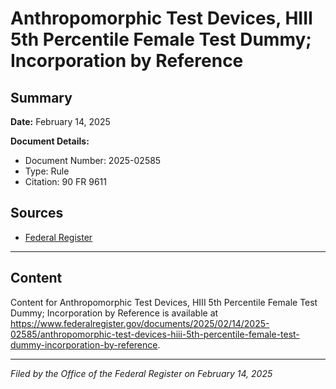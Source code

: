 # Anthropomorphic Test Devices, HIII 5th Percentile Female Test Dummy; Incorporation by Reference

## Summary

**Date:** February 14, 2025

**Document Details:**
- Document Number: 2025-02585
- Type: Rule
- Citation: 90 FR 9611

## Sources
- [Federal Register](https://www.federalregister.gov/documents/2025/02/14/2025-02585/anthropomorphic-test-devices-hiii-5th-percentile-female-test-dummy-incorporation-by-reference)

---

## Content

Content for Anthropomorphic Test Devices, HIII 5th Percentile Female Test Dummy; Incorporation by Reference is available at https://www.federalregister.gov/documents/2025/02/14/2025-02585/anthropomorphic-test-devices-hiii-5th-percentile-female-test-dummy-incorporation-by-reference.

---

*Filed by the Office of the Federal Register on February 14, 2025*
